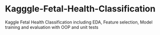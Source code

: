 # Kagggle-Fetal-Health-Classification
Kaggle Fetal Health Classification including EDA, Feature selection, Model training and evaluation with OOP and unit tests
